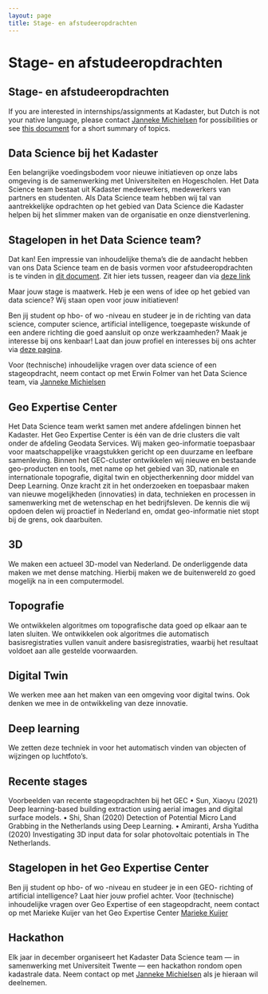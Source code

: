```yaml
---
layout: page
title: Stage- en afstudeeropdrachten
---
```

# Stage- en afstudeeropdrachten

## Stage- en afstudeeropdrachten
If you are interested in internships/assignments at Kadaster, but Dutch is not your native language, please contact <a
href="mailto:janneke.michielsen@kadaster.nl">Janneke Michielsen</a> for possibilities or see <a href="/navigatie/stages_2023_en.pdf">this document</a> for a short summary of topics.

## Data Science bij het Kadaster
Een belangrijke voedingsbodem voor nieuwe initiatieven op onze labs omgeving is de samenwerking met Universiteiten en Hogescholen. Het Data Science team bestaat uit Kadaster medewerkers, medewerkers van partners en studenten. Als Data Science team hebben wij tal van aantrekkelijke opdrachten op het gebied van Data Science die Kadaster helpen bij het slimmer maken van de organisatie en onze dienstverlening. 

## Stagelopen in het Data Science team?
Dat kan! Een impressie van inhoudelijke thema’s die de aandacht hebben van ons Data Science team en de basis vormen voor afstudeeropdrachten is te vinden in <a href="/navigatie/stages_2023_nl.pdf">dit document</a>. Zit hier iets tussen, reageer dan via <a href="https://www.werkenbijhetkadaster.nl/job/Apeldoorn-De-Brug-Stage-in-het-Data-Science-Team-open-sollicitatie/991931701/">deze link</a>

Maar jouw stage is maatwerk. Heb je een wens of idee op het gebied van data science? Wij staan open voor jouw initiatieven!

Ben jij student op hbo- of wo -niveau en studeer je in de richting van data science, computer science, artificial intelligence, toegepaste wiskunde of een andere richting die goed aansluit op onze werkzaamheden? Maak je interesse bij ons kenbaar! Laat dan jouw profiel en interesses bij ons achter via <a href="https://www.werkenbijhetkadaster.nl/job/Apeldoorn-De-Brug-Stage-in-het-Data-Science-Team-open-sollicitatie/991931701/">deze pagina</a>.   

Voor (technische) inhoudelijke vragen over data science of een stageopdracht, neem contact op met Erwin Folmer van het Data Science team, via <a
href="mailto:janneke.michielsen@kadaster.nl">Janneke Michielsen</a>

## Geo Expertise Center
Het Data Science team werkt samen met andere afdelingen binnen het Kadaster. Het Geo Expertise Center is één van de drie clusters die valt onder de afdeling Geodata Services. Wij maken geo-informatie toepasbaar voor maatschappelijke vraagstukken gericht op een duurzame en leefbare samenleving. Binnen het GEC-cluster ontwikkelen wij nieuwe en bestaande geo-producten en tools, met name op het gebied van 3D, nationale en internationale topografie, digital twin en objectherkenning door middel van Deep Learning. Onze kracht zit in het onderzoeken en toepasbaar maken van nieuwe mogelijkheden (innovaties) in data, technieken en processen in samenwerking met de wetenschap en het bedrijfsleven. De kennis die wij opdoen delen wij proactief in Nederland en, omdat geo-informatie niet stopt bij de grens, ook daarbuiten.

## 3D
We maken een actueel 3D-model van Nederland. De onderliggende data maken we met dense matching. Hierbij maken we de buitenwereld zo goed mogelijk na in een computermodel.

## Topografie
We ontwikkelen algoritmes om topografische data goed op elkaar aan te laten sluiten. We ontwikkelen ook algoritmes die automatisch basisregistraties vullen vanuit andere basisregistraties, waarbij het resultaat voldoet aan alle gestelde voorwaarden.

## Digital Twin
We werken mee aan het maken van een omgeving voor digital twins. Ook denken we mee in de ontwikkeling van deze innovatie.

## Deep learning
We zetten deze techniek in voor het automatisch vinden van objecten of wijzingen op luchtfoto’s.

## Recente stages
Voorbeelden van recente stageopdrachten bij het GEC
•	Sun, Xiaoyu (2021) Deep learning-based building extraction using aerial images and digital surface models.
•	Shi, Shan (2020) Detection of Potential Micro Land Grabbing in the Netherlands using Deep Learning.
•	Amiranti, Arsha Yuditha (2020) Investigating 3D input data for solar photovoltaic potentials in The Netherlands.

## Stagelopen in het Geo Expertise Center
Ben jij student op hbo- of wo -niveau en studeer je in een GEO- richting of artificial intelligence? Laat hier  jouw profiel achter. 
Voor (technische) inhoudelijke vragen over Geo Expertise of een stageopdracht, neem contact op met Marieke Kuijer van het Geo Expertise Center <a
href="mailto:Marieke.Kuijer@kadaster.nl">Marieke Kuijer</a>

## Hackathon
Elk jaar in december organiseert het Kadaster Data Science team ― in samenwerking met Universiteit Twente ― een hackathon rondom open kadastrale data. Neem contact op met <a
href="mailto:janneke.michielsen@kadaster.nl">Janneke Michielsen</a> als je hieraan wil deelnemen.
